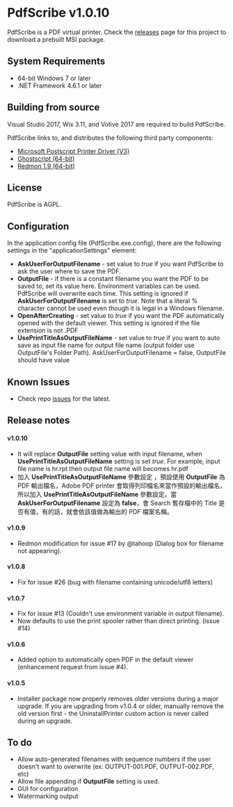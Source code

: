 # PdfScribe v1.0.10

PdfScribe is a PDF virtual printer. Check the [releases](https://github.com/rainmakerho/PdfScribe/releases) page for this project to download a prebuilt MSI package.

## System Requirements

* 64-bit Windows 7 or later
* .NET Framework 4.6.1 or later

## Building from source

Visual Studio 2017, Wix 3.11, and Votive 2017 are required to build PdfScribe.

PdfScribe links to, and distributes the following third party components:

* [Microsoft Postscript Printer Driver (V3)](https://docs.microsoft.com/en-us/windows-hardware/drivers/print/microsoft-postscript-printer-driver)
* [Ghostscript (64-bit)](https://www.ghostscript.com/download/gsdnld.html)
* [Redmon 1.9 (64-bit)](http://www.ghostgum.com.au/software/redmon.htm)

## License

PdfScribe is AGPL.


## Configuration
 
In the application config file (PdfScribe.exe.config), there are the following settings in the "applicationSettings" element:

* ****AskUserForOutputFilename**** - set value to *true* if you want PdfScribe to ask the user where to save the PDF.
* ****OutputFile**** - if there is a constant filename you want the PDF to be saved to, set its value here. Environment variables can be used. PdfScribe will overwrite each time. This setting is ignored if  **AskUserForOutputFilename** is set to *true*. Note that a literal % character cannot be used even though it is legal in a Windows filename.
* ****OpenAfterCreating**** - set value to *true* if you want the PDF automatically opened with the default viewer. This setting is ignored if the file extension is not .PDF
* ****UsePrintTitleAsOutputFileName**** - set value to *true* if you want to auto save as input file name for output file name (output folder use OutputFile's Folder Path). AskUserForOutputFilename = false, OutputFile should have value 

## Known Issues
* Check repo [issues](https://github.com/stchan/PdfScribe/issues) for the latest.

## Release notes
#### v1.0.10
* It will replace **OutputFile** setting value with input filename, when **UsePrintTitleAsOutputFileName** setting is set *true*. For example, input file name is hr.rpt then output file name will becomes hr.pdf 
* 加入 **UsePrintTitleAsOutputFileName** 參數設定 ，預設使用 **OutputFile** 為 PDF 輸出檔名，Adobe PDF printer 會取得列印檔名來當作預設的輸出檔名，所以加入 **UsePrintTitleAsOutputFileName** 參數設定。當 **AskUserForOutputFilename** 設定為 **false**，會 Search 暫存檔中的 Title 是否有值，有的話，就會依該值做為輸出的 PDF 檔案名稱。

#### v1.0.9
* Redmon modification for issue #17 by @tahoop (Dialog box for filename not appearing).
#### v1.0.8
* Fix for issue #26 (bug with filename containing unicode/utf8 letters)
#### v1.0.7
* Fix for issue #13 (Couldn't use environment variable in output filename).
* Now defaults to use the print spooler rather than direct printing. (issue #14)

#### v1.0.6
* Added option to automatically open PDF in the default viewer (enhancement request from issue #4).

#### v1.0.5
* Installer package now properly removes older versions during a major upgrade. If you are upgrading from v1.0.4 or older, manually remove the old version first - the UninstallPrinter custom action is never called during an upgrade.

## To do

* Allow auto-generated filenames with sequence numbers if the user doesn't want to overwrite (ex: OUTPUT-001.PDF, OUTPUT-002.PDF, etc)
* Allow file appending if **OutputFile** setting is used.
* GUI for configuration
* Watermarking output

